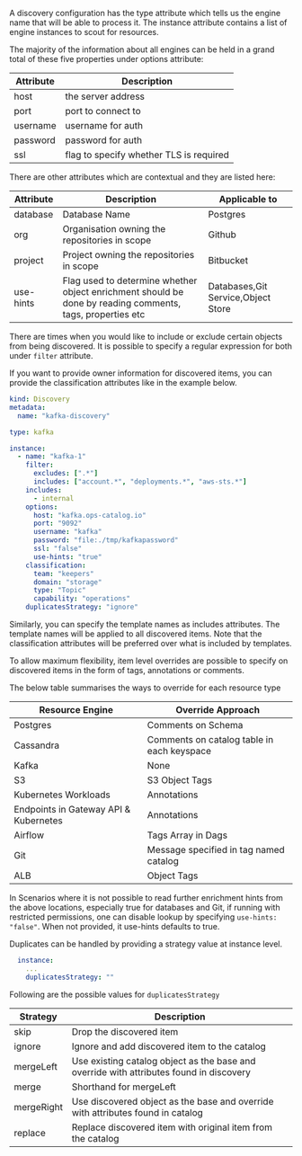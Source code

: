A discovery configuration has the type attribute which tells us the engine name that will be able to process it.
The instance attribute contains a list of engine instances to scout for resources.

The majority of the information about all engines can be held in a grand total of these five properties under options attribute:

|Attribute|Description|
|---|---|
|host|the server address|
|port|port to connect to|
|username|username for auth|
|password|password for auth|
|ssl| flag to specify whether TLS is required|

There are other attributes which are contextual and they are listed here:

|Attribute|Description|Applicable to|
|---|---|---|
|database|Database Name|Postgres|
|org|Organisation owning the repositories in scope|Github|
|project|Project owning the repositories in scope|Bitbucket|
|use-hints|Flag used to determine whether object enrichment should be done by reading comments, tags, properties etc|Databases,Git Service,Object Store|

There are times when you would like to include or exclude certain objects from being discovered. It is possible to specify a regular expression for both under ```filter``` attribute.

If you want to provide owner information for discovered items, you can provide the classification attributes like in the example below.

```yaml
kind: Discovery
metadata:
  name: "kafka-discovery"

type: kafka

instance:
  - name: "kafka-1"
    filter:
      excludes: [".*"]
      includes: ["account.*", "deployments.*", "aws-sts.*"]
    includes:
      - internal
    options:
      host: "kafka.ops-catalog.io"
      port: "9092"
      username: "kafka"
      password: "file:./tmp/kafkapassword"
      ssl: "false"
      use-hints: "true"
    classification:
      team: "keepers"
      domain: "storage"
      type: "Topic"
      capability: "operations"
    duplicatesStrategy: "ignore"
```


Similarly, you can specify the template names as includes attributes. The template names will be applied to all discovered items. Note that the classification attributes will be preferred over what is included by templates.

To allow maximum flexibility, item level overrides are possible to specify on discovered items in the form of tags, annotations or comments.


The below table summarises the ways to override for each resource type

|Resource Engine|Override Approach|
|---|---|
|Postgres|Comments on Schema|
|Cassandra|Comments on catalog table in each keyspace|
|Kafka| None |
|S3|S3 Object Tags|
|Kubernetes Workloads|Annotations|
|Endpoints in Gateway API & Kubernetes|Annotations|
|Airflow|Tags Array in Dags|
|Git|Message specified in tag named catalog|
|ALB|Object Tags|

In Scenarios where it is not possible to read further enrichment hints from the above locations, especially true for databases and Git, if running with restricted permissions,
one can disable lookup by specifying ```use-hints: "false"```. When not provided, it use-hints defaults to true.



Duplicates can be handled by providing a strategy value at instance level.

```yaml
  instance:
    ...
    duplicatesStrategy: ""
```

Following are the possible values for ```duplicatesStrategy```

|Strategy|Description|
|---|---|
|skip| Drop the discovered item |
|ignore| Ignore and add discovered item to the catalog|
|mergeLeft|Use existing catalog object as the base and override with attributes found in discovery|
|merge|Shorthand for mergeLeft|
|mergeRight|Use discovered object as the base and override with attributes found in catalog|
|replace|Replace discovered item with original item from the catalog|


